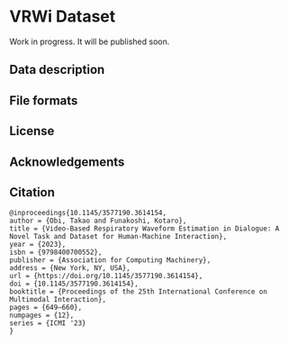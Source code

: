 # VRWi Dataset
Work in progress. It will be published soon.


## Data description


## File formats


## License


## Acknowledgements


## Citation
```
@inproceedings{10.1145/3577190.3614154,
author = {Obi, Takao and Funakoshi, Kotaro},
title = {Video-Based Respiratory Waveform Estimation in Dialogue: A Novel Task and Dataset for Human-Machine Interaction},
year = {2023},
isbn = {9798400700552},
publisher = {Association for Computing Machinery},
address = {New York, NY, USA},
url = {https://doi.org/10.1145/3577190.3614154},
doi = {10.1145/3577190.3614154},
booktitle = {Proceedings of the 25th International Conference on Multimodal Interaction},
pages = {649–660},
numpages = {12},
series = {ICMI '23}
}
```
